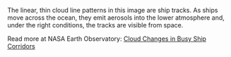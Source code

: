 The linear, thin cloud line patterns in this image are ship tracks. As ships move across the ocean, they emit aerosols into the lower atmosphere and, under the right conditions, the tracks are visible from space.

Read more at NASA Earth Observatory: [Cloud Changes in Busy Ship Corridors](https://earthobservatory.nasa.gov/images/146830/cloud-changes-in-busy-ship-corridors)
